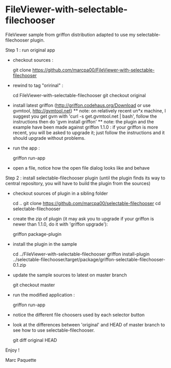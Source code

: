 FileViewer-with-selectable-filechooser
======================================

FileViewer sample from griffon distribution adapted to use my selectable-filechooser plugin.

Step 1 : run original app

* checkout sources :

   git clone https://github.com/marcpa00/FileViewer-with-selectable-filechooser

* rewind to tag "oririnal" :

   cd FileViewer-with-selectable-filechooser
   git checkout original

* install latest griffon (http://griffon.codehaus.org/Download or use gvmtool, http://gvmtool.net)
** note: on relatively recent un*x machine, I suggest you get gvm with 'curl -s get.gvmtool.net | bash', follow the instructions then do 'gvm install griffon'
** note: the plugin and the example have been made against griffon 1.1.0 : if your griffon is more recent, you will be asked to upgrade it; just follow the instructions and it should upgrade without problems.

* run the app :

   griffon run-app

* open a file, notice how the open file dialog looks like and behave

Step 2 : install selectable-filechooser plugin (until the plugin finds its way to central repository, you will
         have to build the plugin from the sources)

* checkout sources of plugin in a sibling folder

   cd ..
   git clone https://github.com/marcpa00/selectable-filechooser
   cd selectable-filechooser

* create the zip of plugin (it may ask you to upgrade if your griffon is newer than 1.1.0, do it with 'griffon upgrade'):

   griffon package-plugin

* install the plugin in the sample

   cd ../FileViewer-with-selectable-filechooser
   griffon install-plugin ../selectable-filechooser/target/package/griffon-selectable-filechooser-0.1.zip

* update the sample sources to latest on master branch

   git checkout master

* run the modified application :

   griffon run-app

* notice the different file choosers used by each selector button
* look at the differences between 'original' and HEAD of master branch to see how to use selectable-filechooser.

   git diff original HEAD

Enjoy !

Marc Paquette
